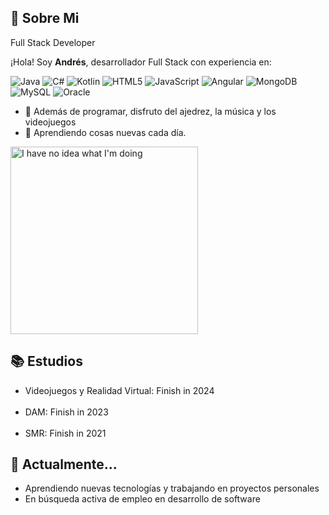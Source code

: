 ## 📌 Sobre Mi

Full Stack Developer
<br>

¡Hola! Soy **Andrés**, desarrollador Full Stack con experiencia en:
<p>
  <img alt="Java" src="https://img.shields.io/badge/-Java-007396?style=flat-square&logo=java&logoColor=white" />
  <img alt="C#" src="https://img.shields.io/badge/-C%23-239120?style=flat-square&logo=c-sharp&logoColor=white" />
  <img alt="Kotlin" src="https://img.shields.io/badge/-Kotlin-0095D5?style=flat-square&logo=kotlin&logoColor=white" />
  <img alt="HTML5" src="https://img.shields.io/badge/-HTML5-E34F26?style=flat-square&logo=html5&logoColor=white" />
  <img alt="JavaScript" src="https://img.shields.io/badge/-JavaScript-F7DF1E?style=flat-square&logo=javascript&logoColor=black" />
  <img alt="Angular" src="https://img.shields.io/badge/-Angular-DD0031?style=flat-square&logo=angular&logoColor=white" />
  <img alt="MongoDB" src="https://img.shields.io/badge/-MongoDB-47A248?style=flat-square&logo=mongodb&logoColor=white" />
  <img alt="MySQL" src="https://img.shields.io/badge/-MySQL-4479A1?style=flat-square&logo=mysql&logoColor=white" />
  <img alt="Oracle" src="https://img.shields.io/badge/-Oracle-F80000?style=flat-square&logo=oracle&logoColor=white" />
</p>

- 🎲 Además de programar, disfruto del ajedrez, la música y los videojuegos
- 🌱 Aprendiendo cosas nuevas cada día.
<img src="https://media1.giphy.com/media/v1.Y2lkPTc5MGI3NjExcnV6dmRtZ2F0bXIwdTg3a3A5bzhxeDNoZTlwN2gwZnlkMzBzeWt2bSZlcD12MV9pbnRlcm5hbF9naWZfYnlfaWQmY3Q9Zw/heIX5HfWgEYlW/giphy.gif" alt="I have no idea what I'm doing" width="300" />

## 📚 Estudios

- Videojuegos y Realidad Virtual: Finish in 2024 
<br><br>
- DAM: Finish in 2023
<br></br>
- SMR: Finish in 2021

## 🎯 Actualmente…

- Aprendiendo nuevas tecnologías y trabajando en proyectos personales
- En búsqueda activa de empleo en desarrollo de software
